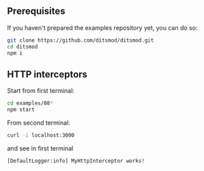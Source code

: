 ## Prerequisites

If you haven't prepared the examples repository yet, you can do so:

```bash
git clone https://github.com/ditsmod/ditsmod.git
cd ditsmod
npm i
```

## HTTP interceptors

Start from first terminal:

```bash
cd examples/08*
npm start
```

From second terminal:

```bash
curl -i localhost:3000
```

and see in first terminal

```text
[DefaultLogger:info] MyHttpInterceptor works!
```
